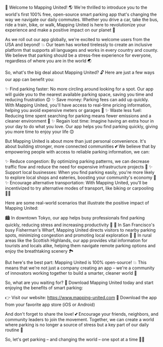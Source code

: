🚀 Welcome to Mapping United! 🌎 We're thrilled to introduce you to the world's first 100% free, open-source smart parking app that's changing the way we navigate our daily commutes. Whether you drive a car, take the bus, ride a train, bike, or walk, Mapping United is here to revolutionize your experience and make a positive impact on our planet 🌟

As we roll out our app globally, we're excited to welcome users from the USA and beyond! 💥 Our team has worked tirelessly to create an inclusive platform that supports all languages and works in every country and county. We believe that parking should be a stress-free experience for everyone, regardless of where you are in the world 🌏

So, what's the big deal about Mapping United? 🔓 Here are just a few ways our app can benefit you:

✨ Find parking faster: No more circling around looking for a spot. Our app will guide you to the nearest available parking space, saving you time and reducing frustration 😊
✨ Save money: Parking fees can add up quickly. With Mapping United, you'll have access to real-time pricing information, helping you avoid expensive meters or garages 💸
✨ Waste less fuel: Reducing time spent searching for parking means fewer emissions and a cleaner environment 🌿
✨ Regain lost time: Imagine having an extra hour in your day to do what you love. Our app helps you find parking quickly, giving you more time to enjoy your life 😊

But Mapping United is about more than just personal convenience. It's about building stronger, more connected communities 💕 We believe that by empowering people with access to reliable parking information, we can:

✨ Reduce congestion: By optimizing parking patterns, we can decrease traffic flow and reduce the need for expensive infrastructure projects 🚧
✨ Support local businesses: When you find parking easily, you're more likely to explore local shops and eateries, boosting your community's economy 💸
✨ Encourage alternative transportation: With Mapping United, you'll be incentivized to try alternative modes of transport, like biking or carpooling 🚴‍♀️

Here are some real-world scenarios that illustrate the positive impact of Mapping United:

🏙️ In downtown Tokyo, our app helps busy professionals find parking quickly, reducing stress and increasing productivity 💼
🌳 In San Francisco's busy Fisherman's Wharf, Mapping United directs visitors to nearby parking spots, minimizing congestion and promoting local exploration 🎉
🚂 In rural areas like the Scottish Highlands, our app provides vital information for tourists and locals alike, helping them navigate remote parking options and enjoy the breathtaking scenery 🏞️

But here's the best part: Mapping United is 100% open-source! 💥 This means that we're not just a company creating an app – we're a community of innovators working together to build a smarter, cleaner world 🔌

So, what are you waiting for? 🎉 Download Mapping United today and start enjoying the benefits of smart parking:

👉 Visit our website: https://www.mapping-united.com
📲 Download the app from your favorite app store (iOS or Android)

And don't forget to share the love! 💕 Encourage your friends, neighbors, and community leaders to join the movement. Together, we can create a world where parking is no longer a source of stress but a key part of our daily routine 🌈

So, let's get parking – and changing the world – one spot at a time 🔩💪